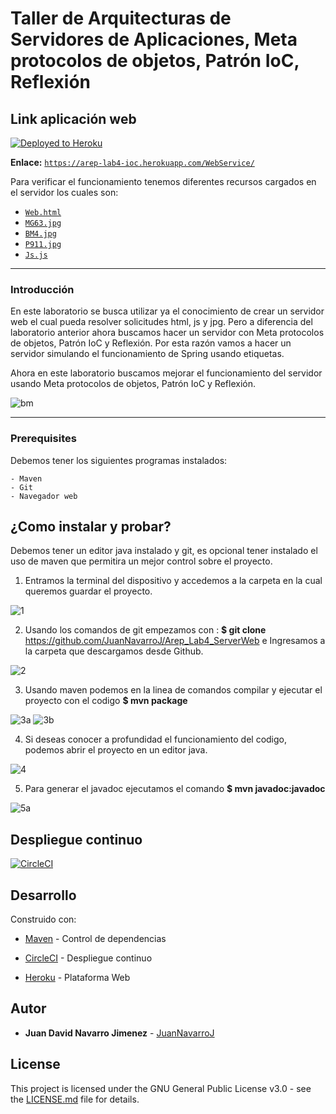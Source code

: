 # Taller de Arquitecturas de Servidores de Aplicaciones, Meta protocolos de objetos, Patrón IoC, Reflexión

## Link aplicación web

[![Deployed to Heroku](https://www.herokucdn.com/deploy/button.png)](https://arep-lab4-ioc.herokuapp.com/WebService/BM4.jpg)

**Enlace:** [`https://arep-lab4-ioc.herokuapp.com/WebService/`](https://arep-lab4-ioc.herokuapp.com/WebService/P911.jpg)

Para verificar el funcionamiento tenemos diferentes recursos cargados en el servidor los cuales son:

- [`Web.html`](https://arep-lab4-ioc.herokuapp.com/WebService/Web.html)
- [`MG63.jpg`](https://arep-lab4-ioc.herokuapp.com/WebService/MG63.jpg)
- [`BM4.jpg`](https://arep-lab4-ioc.herokuapp.com/WebService/BM4.jpg)
- [`P911.jpg`](https://arep-lab4-ioc.herokuapp.com/WebService/P911.jpg)
- [`Js.js`](https://arep-lab4-ioc.herokuapp.com/WebService/js.js)

---

### Introducción

En este laboratorio se busca utilizar ya el conocimiento de crear un servidor web el cual pueda resolver solicitudes html, js y jpg. Pero a diferencia del laboratorio anterior ahora buscamos hacer un servidor con Meta protocolos de objetos, Patrón IoC y Reflexión. Por esta razón vamos a hacer un servidor simulando el funcionamiento de Spring usando etiquetas.

Ahora en este laboratorio buscamos mejorar el funcionamiento del servidor usando Meta protocolos de objetos, Patrón IoC y Reflexión. 

![bm](https://user-images.githubusercontent.com/44879884/75122712-75256e00-566e-11ea-9238-5eea6cf98fb9.PNG)

---

### Prerequisites

Debemos tener los siguientes programas instalados:
```
- Maven 
- Git
- Navegador web
```

## ¿Como instalar y probar?

Debemos tener un editor java instalado y git, es opcional tener instalado el uso de maven que permitira un mejor control sobre el proyecto.

1. Entramos la terminal del dispositivo y accedemos a la carpeta en la cual queremos guardar el proyecto. 

![1](https://user-images.githubusercontent.com/44879884/75121441-fb878300-5661-11ea-91b5-330ef63613a1.PNG)

2. Usando los comandos de git empezamos con : **$ git clone** https://github.com/JuanNavarroJ/Arep_Lab4_ServerWeb e Ingresamos a la carpeta que descargamos desde Github.

![2](https://user-images.githubusercontent.com/44879884/75121443-fc201980-5661-11ea-8f00-3088434e741c.PNG)

3. Usando maven podemos en la linea de comandos compilar y ejecutar el proyecto con el codigo **$ mvn package**

![3a](https://user-images.githubusercontent.com/44879884/75121444-fcb8b000-5661-11ea-978e-c8be43e677fd.PNG)
![3b](https://user-images.githubusercontent.com/44879884/75121445-fcb8b000-5661-11ea-8615-1fabfffed750.PNG)

4. Si deseas conocer a profundidad el funcionamiento del codigo, podemos abrir el proyecto en un editor java.

![4](https://user-images.githubusercontent.com/44879884/75121446-fcb8b000-5661-11ea-89a4-0bddf55da9fe.PNG)

5. Para generar el javadoc ejecutamos el comando **$ mvn javadoc:javadoc**

![5a](https://user-images.githubusercontent.com/44879884/75121448-fe827380-5661-11ea-930d-c116ce286949.PNG)

## Despliegue continuo

[![CircleCI](https://circleci.com/gh/JuanNavarroJ/Arep_Lab4_ServerWeb.svg?style=svg)](https://circleci.com/gh/JuanNavarroJ/Arep_Lab4_ServerWeb)

## Desarrollo

Construido con:

-   [Maven](https://maven.apache.org/)  - Control de dependencias

-	 [CircleCI](https://circleci.com/)  - Despliegue continuo

-	 [Heroku](https://dashboard.heroku.com/apps) - Plataforma Web

## Autor

-   **Juan David Navarro Jimenez**    -  [JuanNavarroJ](https://github.com/JuanNavarroJ)

## License

This project is licensed under the GNU General Public License v3.0 - see the [LICENSE.md](https://github.com/JuanNavarroJ/Arep_Lab4_ServerWeb/blob/master/LICENSE.txt) file for details.

